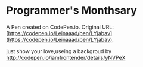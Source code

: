 # Programmer's Monthsary

A Pen created on CodePen.io. Original URL: [https://codepen.io/Leinaaad/pen/LYjabav](https://codepen.io/Leinaaad/pen/LYjabav).

just show your love,useing a backgroud by http://codepen.io/iamfrontender/details/yNVPeX